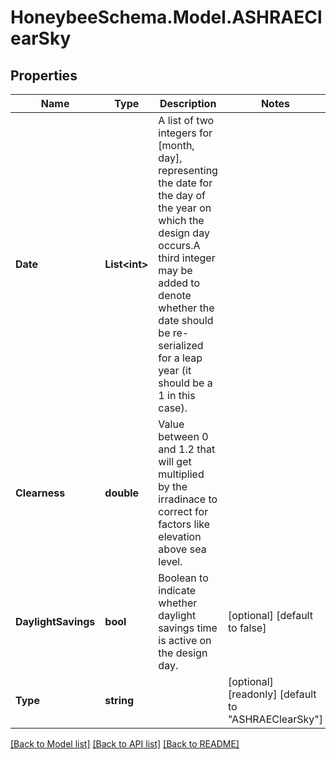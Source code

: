 
# HoneybeeSchema.Model.ASHRAEClearSky

## Properties

Name | Type | Description | Notes
------------ | ------------- | ------------- | -------------
**Date** | **List&lt;int&gt;** | A list of two integers for [month, day], representing the date for the day of the year on which the design day occurs.A third integer may be added to denote whether the date should be re-serialized for a leap year (it should be a 1 in this case). | 
**Clearness** | **double** | Value between 0 and 1.2 that will get multiplied by the irradinace to correct for factors like elevation above sea level. | 
**DaylightSavings** | **bool** | Boolean to indicate whether daylight savings time is active on the design day. | [optional] [default to false]
**Type** | **string** |  | [optional] [readonly] [default to "ASHRAEClearSky"]

[[Back to Model list]](../README.md#documentation-for-models)
[[Back to API list]](../README.md#documentation-for-api-endpoints)
[[Back to README]](../README.md)

